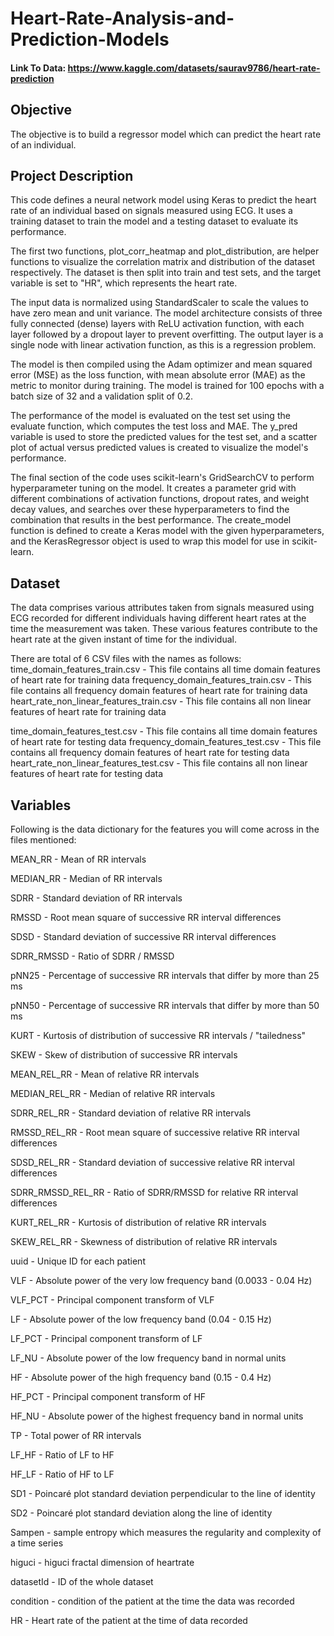 # Heart-Rate-Analysis-and-Prediction-Models

#### Link To Data: https://www.kaggle.com/datasets/saurav9786/heart-rate-prediction

## Objective
The objective is to build a regressor model which can predict the heart rate of an individual.

## Project Description
This code defines a neural network model using Keras to predict the heart rate of an individual based on signals measured using ECG. It uses a training dataset to train the model and a testing dataset to evaluate its performance.

The first two functions, plot_corr_heatmap and plot_distribution, are helper functions to visualize the correlation matrix and distribution of the dataset respectively. The dataset is then split into train and test sets, and the target variable is set to "HR", which represents the heart rate.

The input data is normalized using StandardScaler to scale the values to have zero mean and unit variance. The model architecture consists of three fully connected (dense) layers with ReLU activation function, with each layer followed by a dropout layer to prevent overfitting. The output layer is a single node with linear activation function, as this is a regression problem.

The model is then compiled using the Adam optimizer and mean squared error (MSE) as the loss function, with mean absolute error (MAE) as the metric to monitor during training. The model is trained for 100 epochs with a batch size of 32 and a validation split of 0.2.

The performance of the model is evaluated on the test set using the evaluate function, which computes the test loss and MAE. The y_pred variable is used to store the predicted values for the test set, and a scatter plot of actual versus predicted values is created to visualize the model's performance.

The final section of the code uses scikit-learn's GridSearchCV to perform hyperparameter tuning on the model. It creates a parameter grid with different combinations of activation functions, dropout rates, and weight decay values, and searches over these hyperparameters to find the combination that results in the best performance. The create_model function is defined to create a Keras model with the given hyperparameters, and the KerasRegressor object is used to wrap this model for use in scikit-learn.

## Dataset
The data comprises various attributes taken from signals measured using ECG recorded for different individuals having different heart rates at the time the measurement was taken. These various features contribute to the heart rate at the given instant of time for the individual.

There are total of 6 CSV files with the names as follows:
time_domain_features_train.csv - This file contains all time domain features of heart rate for training data
frequency_domain_features_train.csv - This file contains all frequency domain features of heart rate for training data
heart_rate_non_linear_features_train.csv - This file contains all non linear features of heart rate for training data

time_domain_features_test.csv - This file contains all time domain features of heart rate for testing data
frequency_domain_features_test.csv - This file contains all frequency domain features of heart rate for testing data
heart_rate_non_linear_features_test.csv - This file contains all non linear features of heart rate for testing data

## Variables

Following is the data dictionary for the features you will come across in the files mentioned:

MEAN_RR - Mean of RR intervals

MEDIAN_RR - Median of RR intervals

SDRR - Standard deviation of RR intervals

RMSSD - Root mean square of successive RR interval differences

SDSD - Standard deviation of successive RR interval differences

SDRR_RMSSD - Ratio of SDRR / RMSSD

pNN25 - Percentage of successive RR intervals that differ by more than 25 ms

pNN50 - Percentage of successive RR intervals that differ by more than 50 ms

KURT - Kurtosis of distribution of successive RR intervals / "tailedness"

SKEW - Skew of distribution of successive RR intervals

MEAN_REL_RR - Mean of relative RR intervals

MEDIAN_REL_RR - Median of relative RR intervals

SDRR_REL_RR - Standard deviation of relative RR intervals

RMSSD_REL_RR - Root mean square of successive relative RR interval differences

SDSD_REL_RR - Standard deviation of successive relative RR interval differences

SDRR_RMSSD_REL_RR - Ratio of SDRR/RMSSD for relative RR interval differences

KURT_REL_RR - Kurtosis of distribution of relative RR intervals

SKEW_REL_RR - Skewness of distribution of relative RR intervals

uuid - Unique ID for each patient

VLF - Absolute power of the very low frequency band (0.0033 - 0.04 Hz)

VLF_PCT - Principal component transform of VLF

LF - Absolute power of the low frequency band (0.04 - 0.15 Hz)

LF_PCT - Principal component transform of LF

LF_NU - Absolute power of the low frequency band in normal units

HF - Absolute power of the high frequency band (0.15 - 0.4 Hz)

HF_PCT - Principal component transform of HF

HF_NU - Absolute power of the highest frequency band in normal units

TP - Total power of RR intervals

LF_HF - Ratio of LF to HF

HF_LF - Ratio of HF to LF

SD1 - Poincaré plot standard deviation perpendicular to the line of identity

SD2 - Poincaré plot standard deviation along the line of identity

Sampen - sample entropy which measures the regularity and complexity of a time series

higuci - higuci fractal dimension of heartrate

datasetId - ID of the whole dataset

condition - condition of the patient at the time the data was recorded

HR - Heart rate of the patient at the time of data recorded
